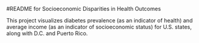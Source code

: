 #README for Socioeconomic Disparities in Health Outcomes

This project visualizes diabetes prevalence (as an indicator of health) and average income (as an indicator of socioeconomic status) for U.S. states, along with D.C. and Puerto Rico.